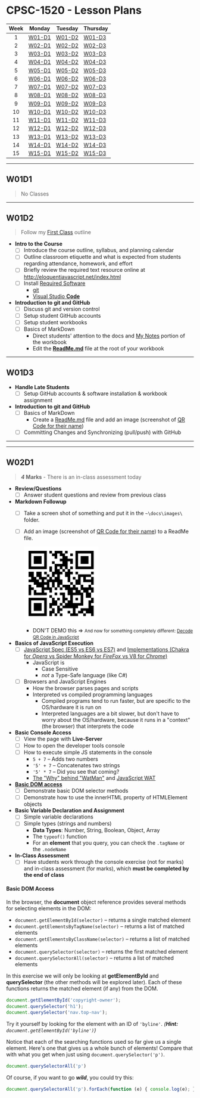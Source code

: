 # CPSC-1520 - Lesson Plans

| Week | Monday | Tuesday | Thursday |
|:----:|--------|---------|----------|
|  1   | [W01-D1](#w01d1) | [W01-D2](#w01d2) | [W01-D3](#w01d3) |
|  2   | [W02-D1](#w02d1) | [W02-D2](#w02d2) | [W02-D3](#w02d3) |
|  3   | [W03-D1](#w03d1) | [W03-D2](#w03d2) | [W03-D3](#w03d3) |
|  4   | [W04-D1](#w04d1) | [W04-D2](#w04d2) | [W04-D3](#w04d3) |
|  5   | [W05-D1](#w05d1) | [W05-D2](#w05d2) | [W05-D3](#w05d3) |
|  6   | [W06-D1](#w06d1) | [W06-D2](#w06d2) | [W06-D3](#w06d3) |
|  7   | [W07-D1](#w07d1) | [W07-D2](#w07d2) | [W07-D3](#w07d3) |
|  8   | [W08-D1](#w08d1) | [W08-D2](#w08d2) | [W08-D3](#w08d3) |
|  9   | [W09-D1](#w09d1) | [W09-D2](#w09d2) | [W09-D3](#w09d3) |
|  10  | [W10-D1](#w10d1) | [W10-D2](#w10d2) | [W10-D3](#w10d3) |
|  11  | [W11-D1](#w12d1) | [W11-D2](#w11d2) | [W11-D3](#w11d3) |
|  12  | [W12-D1](#w12d1) | [W12-D2](#w12d2) | [W12-D3](#w12d3) |
|  13  | [W13-D1](#w13d1) | [W13-D2](#w13d2) | [W13-D3](#w13d3) |
|  14  | [W14-D1](#w14d1) | [W14-D2](#w14d2) | [W14-D3](#w14d3) |
|  15  | [W15-D1](#w15d1) | [W15-D2](#w15d2) | [W15-D3](#w15d3) |

---

## W01D1

> No Classes

---


## W01D2 

> Follow my [First Class](../Common/ReadMe.md) outline

- **Intro to the Course**
  - [ ] Introduce the course outline, syllabus, and planning calendar
  - [ ] Outline classroom etiquette and what is expected from students regarding attendance, homework, and effort
  - [ ] Briefly review the required text resource online at http://eloquentjavascript.net/index.html
  - [ ] Install [Required Software](../../ReadMe.md)
    - [git](https://git-scm.com/downloads)
    - [Visual Studio **Code**](https://code.visualstudio.com)
- **Introduction to git and GitHub**
  - [ ] Discuss git and version control
  - [ ] Setup student GitHub accounts
  - [ ] Setup student workbooks
  - [ ] Basics of MarkDown
    - Direct students' attention to the docs and [My Notes](../../docs/mynotes/ReadMe.md) portion of the workbook
    - Edit the [**ReadMe.md**](../../ReadMe.md) file at the root of your workbook

---

## W01D3

- **Handle Late Students**
  - [ ] Setup GitHub accounts & software installation & workbook assignment
- **Introduction to git and GitHub**
  - [ ] Basics of MarkDown
    - Create a [ReadMe.md](./demos/ReadMe.md) file and add an image (screenshot of [QR Code for their name](https://www.the-qrcode-generator.com/))
  - [ ] Committing Changes and Synchronizing (pull/push) with GitHub

---
---

## W02D1

> ***4* Marks** - There is an in-class assessment today

<!-- Demo the effect of a pull and the need for synchronizing by adding a commit to each student's repository  -->
<!-- JavaScript editing in the Browser + First assignment -->

- **Review/Questions**
  - [ ] Answer student questions and review from previous class
- **Markdown Followup**
  - [ ] Take a screen shot of something and put it in the `~\docs\images\` folder.
  - [ ] Add an image (screenshot of [QR Code for their name](https://www.the-qrcode-generator.com/)) to a ReadMe file. 

    ![Url](./images/me-on-github.png)

    - DON'T DEMO this => <small>And now for something completely different: <a href="https://ourcodeworld.com/articles/read/271/how-to-decode-a-qr-code-from-an-image-with-javascript">Decode QR Code in JavaScript</a></small>
- **Basics of JavaScript Execution**
  - [ ] [JavaScript Spec (ES5 vs ES6 vs ES7)](https://developer.mozilla.org/en-US/docs/Web/JavaScript/Language_Resources) and [Implementations (Chakra for *Opera* vs Spider Monkey for *FireFox* vs V8 for *Chrome*)](https://developer.mozilla.org/en-US/docs/Web/JavaScript/Language_Resources#Implementations)
    - JavaScript is
      - Case Sensitive
      - *not* a Type-Safe language (like C#)
  - [ ] Browsers and JavaScript Engines
    - How the browser parses pages and scripts
    - Interpreted vs compiled programming languages
      - Compiled programs tend to run faster, but are specific to the OS/hardware it is run on
      - Interpreted languages are a bit slower, but don't have to worry about the OS/hardware, because it runs in a "context" (the browser) that interprets the code
- **Basic Console Access**
  - [ ] View the page with **Live-Server**
  - [ ] How to open the developer tools console
  - [ ] How to execute simple JS statements in the console
    - `5 + 7` &ndash; Adds two numbers
    - `'5' + 7` &ndash; Concatenates two strings
    - `'5' * 7` &ndash; Did you see that coming?
    - [The "Why" behind "WatMan"](https://medium.com/dailyjs/the-why-behind-the-wat-an-explanation-of-javascripts-weird-type-system-83b92879a8db) and [JavaScript WAT](https://blog.kevinchisholm.com/javascript/javascript-wat/)
- [**Basic DOM access**](#basic-dom-access)
  - [ ] Demonstrate basic DOM selector methods
  - [ ] Demonstrate how to use the innerHTML property of HTMLElement objects
- **Basic Variable Declaration and Assignment**
  - [ ] Simple variable declarations
  - [ ] Simple types (strings and numbers)
    - **Data Types**: Number, String, Boolean, Object, Array
    - The `typeof()` function
    - For an **element** that you query, you can check the `.tagName` or the `.nodeName`
- **In-Class Assessment**
  - [ ] Have students work through the console exercise (not for marks) and in-class assessment (for marks), which **must be completed by the end of class** <!--(only release the in-class assessment in class on this day via GitHub Classroom Assignment; DO NOT release through Moodle).-->

#### **Basic DOM Access**

In the browser, the **document** object reference provides several methods for selecting elements in the
DOM:

- `document.getElementById(selector)` – returns a single matched element
- `document.getElementsByTagName(selector)` – returns a list of matched elements
- `document.getElementsByClassName(selector)` – returns a list of matched elements
- `document.querySelector(selector)` – returns the first matched element
- `document.querySelectorAll(selector)` – returns a list of matched elements

In this exercise we will only be looking at **getElementById** and **querySelector** (the other methods will be
explored later). Each of these functions returns the matched element (if any) from the DOM.

```javascript
document.getElementById('copyright-owner');
document.querySelector('h1');
document.querySelector('nav.top-nav');
```

Try it yourself by looking for the element with an ID of `'byline'`. *(**Hint:** `document.getElementById('byline')`)*

Notice that each of the searching functions used so far give us a single element. Here's one that gives us a whole bunch of elements! Compare that with what you get when just using `document.querySelector('p')`.

```javascript
document.querySelectorAll('p')
```

Of course, if you want to go ***wild***, you could try this:

```javascript
document.querySelectorAll('p').forEach(function (e) { console.log(e); })
```
